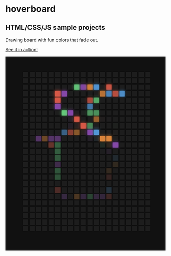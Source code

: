 # hoverboard

## HTML/CSS/JS sample projects

Drawing board with fun colors that fade out.

[See it in action!](https://master.d2v7cgx5uxt43x.amplifyapp.com/)

![alt text](https://github.com/devjpsmith/hoverboard/blob/master/screenshot.png?raw=true)
